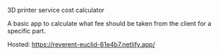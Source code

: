 3D printer service cost calculator

A basic app to calculate what fee should be taken from the client for a specific part. 

Hosted: https://reverent-euclid-61e4b7.netlify.app/
